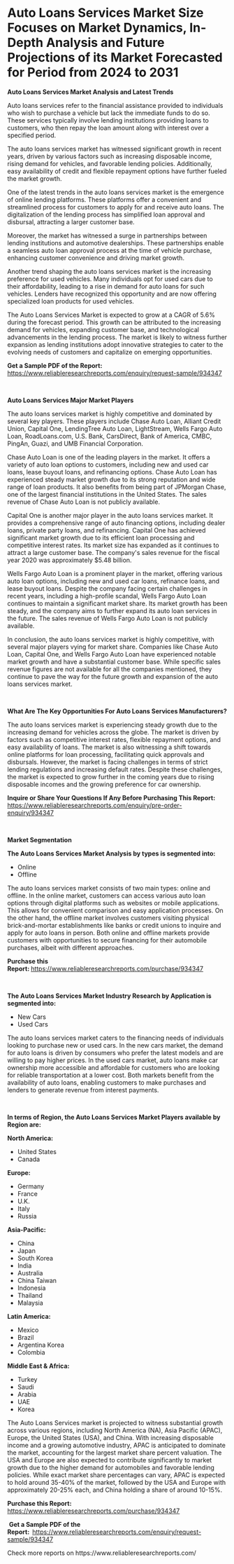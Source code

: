 <p><h1>Auto Loans Services Market Size Focuses on Market Dynamics, In-Depth Analysis and Future Projections of its Market Forecasted for Period from 2024 to 2031</h1></p><p><strong>Auto Loans Services Market Analysis and Latest Trends</strong></p>
<p><p>Auto loans services refer to the financial assistance provided to individuals who wish to purchase a vehicle but lack the immediate funds to do so. These services typically involve lending institutions providing loans to customers, who then repay the loan amount along with interest over a specified period.</p><p>The auto loans services market has witnessed significant growth in recent years, driven by various factors such as increasing disposable income, rising demand for vehicles, and favorable lending policies. Additionally, easy availability of credit and flexible repayment options have further fueled the market growth.</p><p>One of the latest trends in the auto loans services market is the emergence of online lending platforms. These platforms offer a convenient and streamlined process for customers to apply for and receive auto loans. The digitalization of the lending process has simplified loan approval and disbursal, attracting a larger customer base.</p><p>Moreover, the market has witnessed a surge in partnerships between lending institutions and automotive dealerships. These partnerships enable a seamless auto loan approval process at the time of vehicle purchase, enhancing customer convenience and driving market growth.</p><p>Another trend shaping the auto loans services market is the increasing preference for used vehicles. Many individuals opt for used cars due to their affordability, leading to a rise in demand for auto loans for such vehicles. Lenders have recognized this opportunity and are now offering specialized loan products for used vehicles.</p><p>The Auto Loans Services Market is expected to grow at a CAGR of 5.6% during the forecast period. This growth can be attributed to the increasing demand for vehicles, expanding customer base, and technological advancements in the lending process. The market is likely to witness further expansion as lending institutions adopt innovative strategies to cater to the evolving needs of customers and capitalize on emerging opportunities.</p></p>
<p><strong>Get a Sample PDF of the Report:&nbsp;</strong> <a href="https://www.reliableresearchreports.com/enquiry/request-sample/934347">https://www.reliableresearchreports.com/enquiry/request-sample/934347</a></p>
<p>&nbsp;</p>
<p><strong>Auto Loans Services Major Market Players</strong></p>
<p><p>The auto loans services market is highly competitive and dominated by several key players. These players include Chase Auto Loan, Alliant Credit Union, Capital One, LendingTree Auto Loan, LightStream, Wells Fargo Auto Loan, RoadLoans.com, U.S. Bank, CarsDirect, Bank of America, CMBC, PingAn, Guazi, and UMB Financial Corporation.</p><p>Chase Auto Loan is one of the leading players in the market. It offers a variety of auto loan options to customers, including new and used car loans, lease buyout loans, and refinancing options. Chase Auto Loan has experienced steady market growth due to its strong reputation and wide range of loan products. It also benefits from being part of JPMorgan Chase, one of the largest financial institutions in the United States. The sales revenue of Chase Auto Loan is not publicly available.</p><p>Capital One is another major player in the auto loans services market. It provides a comprehensive range of auto financing options, including dealer loans, private party loans, and refinancing. Capital One has achieved significant market growth due to its efficient loan processing and competitive interest rates. Its market size has expanded as it continues to attract a large customer base. The company's sales revenue for the fiscal year 2020 was approximately $5.48 billion.</p><p>Wells Fargo Auto Loan is a prominent player in the market, offering various auto loan options, including new and used car loans, refinance loans, and lease buyout loans. Despite the company facing certain challenges in recent years, including a high-profile scandal, Wells Fargo Auto Loan continues to maintain a significant market share. Its market growth has been steady, and the company aims to further expand its auto loan services in the future. The sales revenue of Wells Fargo Auto Loan is not publicly available.</p><p>In conclusion, the auto loans services market is highly competitive, with several major players vying for market share. Companies like Chase Auto Loan, Capital One, and Wells Fargo Auto Loan have experienced notable market growth and have a substantial customer base. While specific sales revenue figures are not available for all the companies mentioned, they continue to pave the way for the future growth and expansion of the auto loans services market.</p></p>
<p>&nbsp;</p>
<p><strong>What Are The Key Opportunities For Auto Loans Services Manufacturers?</strong></p>
<p><p>The auto loans services market is experiencing steady growth due to the increasing demand for vehicles across the globe. The market is driven by factors such as competitive interest rates, flexible repayment options, and easy availability of loans. The market is also witnessing a shift towards online platforms for loan processing, facilitating quick approvals and disbursals. However, the market is facing challenges in terms of strict lending regulations and increasing default rates. Despite these challenges, the market is expected to grow further in the coming years due to rising disposable incomes and the growing preference for car ownership.</p></p>
<p><strong>Inquire or Share Your Questions If Any Before Purchasing This Report:</strong> <a href="https://www.reliableresearchreports.com/enquiry/pre-order-enquiry/934347">https://www.reliableresearchreports.com/enquiry/pre-order-enquiry/934347</a></p>
<p>&nbsp;</p>
<p><strong>Market Segmentation</strong></p>
<p><strong>The Auto Loans Services Market Analysis by types is segmented into:</strong></p>
<p><ul><li>Online</li><li>Offline</li></ul></p>
<p><p>The auto loans services market consists of two main types: online and offline. In the online market, customers can access various auto loan options through digital platforms such as websites or mobile applications. This allows for convenient comparison and easy application processes. On the other hand, the offline market involves customers visiting physical brick-and-mortar establishments like banks or credit unions to inquire and apply for auto loans in person. Both online and offline markets provide customers with opportunities to secure financing for their automobile purchases, albeit with different approaches.</p></p>
<p><strong>Purchase this Report:&nbsp;</strong><a href="https://www.reliableresearchreports.com/purchase/934347">https://www.reliableresearchreports.com/purchase/934347</a></p>
<p>&nbsp;</p>
<p><strong>The Auto Loans Services Market Industry Research by Application is segmented into:</strong></p>
<p><ul><li>New Cars</li><li>Used Cars</li></ul></p>
<p><p>The auto loans services market caters to the financing needs of individuals looking to purchase new or used cars. In the new cars market, the demand for auto loans is driven by consumers who prefer the latest models and are willing to pay higher prices. In the used cars market, auto loans make car ownership more accessible and affordable for customers who are looking for reliable transportation at a lower cost. Both markets benefit from the availability of auto loans, enabling customers to make purchases and lenders to generate revenue from interest payments.</p></p>
<p>&nbsp;</p>
<p><strong>In terms of Region, the Auto Loans Services Market Players available by Region are:</strong></p>
<p>
    <p> <strong> North America: </strong>
        <ul>
            <li>United States</li>
            <li>Canada</li>
        </ul>
        </p> 
    <p> <strong> Europe: </strong>
        <ul>
            <li>Germany</li>
            <li>France</li>
            <li>U.K.</li>
            <li>Italy</li>
            <li>Russia</li>
        </ul>
        </p> 
    <p> <strong> Asia-Pacific: </strong>
        <ul>
            <li>China</li>
            <li>Japan</li>
            <li>South Korea</li>
            <li>India</li>
            <li>Australia</li>
            <li>China Taiwan</li>
            <li>Indonesia</li>
            <li>Thailand</li>
            <li>Malaysia</li>
        </ul>
        </p> 
    <p> <strong> Latin America: </strong>
        <ul>
            <li>Mexico</li>
            <li>Brazil</li>
            <li>Argentina Korea</li>
            <li>Colombia</li>
        </ul>
        </p> 
    <p> <strong> Middle East & Africa: </strong>
        <ul>
            <li>Turkey</li>
            <li>Saudi</li>
            <li>Arabia</li>
            <li>UAE</li>
            <li>Korea</li>
        </ul>
    </p>
    </p>
<p><p>The Auto Loans Services market is projected to witness substantial growth across various regions, including North America (NA), Asia Pacific (APAC), Europe, the United States (USA), and China. With increasing disposable income and a growing automotive industry, APAC is anticipated to dominate the market, accounting for the largest market share percent valuation. The USA and Europe are also expected to contribute significantly to market growth due to the higher demand for automobiles and favorable lending policies. While exact market share percentages can vary, APAC is expected to hold around 35-40% of the market, followed by the USA and Europe with approximately 20-25% each, and China holding a share of around 10-15%.</p></p>
<p><strong>Purchase this Report: </strong><a href="https://www.reliableresearchreports.com/purchase/934347">https://www.reliableresearchreports.com/purchase/934347</a></p>
<p>&nbsp;<strong>Get a Sample PDF of the Report:&nbsp;&nbsp;</strong><a href="https://www.reliableresearchreports.com/enquiry/request-sample/934347">https://www.reliableresearchreports.com/enquiry/request-sample/934347</a></p>
<p><strong></strong></p>
<p>Check more reports on https://www.reliableresearchreports.com/</p>